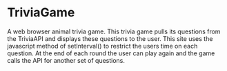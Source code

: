 # TriviaGame
A web browser animal trivia game. This trivia game pulls its questions from the TriviaAPI and displays these questions to the user. This site uses the javascript method of setInterval() to restrict the users time on each question. At the end of each round the user can play again and the game calls the API for another set of questions.
